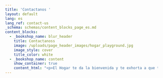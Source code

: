 ```yaml
---
title: 'Contactanos '
layout: default
lang: es
lang_ref: contact-us
_schema: schemas/content_blocks_page_es.md
content_blocks:
  - _bookshop_name: blur_header
    title: Contactanoss
    image: /uploads/page_header_images/hogar_playground.jpg
    image_style: cover
    title_color: white
  - _bookshop_name: content
    show_container: true
    content_html: "<p>El Hogar te da la bienvenida y te exhorta a que te unas a nuestra misión de transformar con amor las vidas de niños que han sido víctimas de maltrato y erradicar tan grave problema. Para obtener más información sobre cómo donar tu tiempo o dinero, auspiciar un evento, visitarnos, hacerte Padrino/Madrina o ser embajador del Hogar, comunícate con:</p><p>Sra. Lymari Quiles Padilla, MHSA - <b>Directora Ejecutiva</b></p><p>Oficina: <a href=\"tel:7878316161\">(787) 831-6161</a></p><p>Fax: <a href=\"tel:7878314226\">(787) 831-4226</a></p><p>Email: <a href=\"mailto:info@hogarjesusdenazaret.org\">info@hogarjesusdenazaret.org</a>​​​​​​</p><p>\_</p><p><b>Hogar Albergue para Niños Jesús de Nazaret, Inc.</b></p><p>P.O. Box 1147 Mayagüez, PR 00681-1147</p><p>¡Te esperamos! ¡Tú puedes hacer la diferencia!</p>"
---
```

